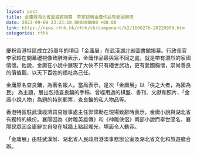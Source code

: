 ```yaml
---
layout: post
title: 金庸展湖北省圖書館揭幕　李家超稱金庸作品有愛國胸懷
date: 2022-09-09 23:23:10.000000000 +08:00
link: https://news.rthk.hk/rthk/ch/component/k2/1666276-20220909.htm
categories: rthk
---
```


慶祝香港特區成立25周年的項目「金庸展」在武漢湖北省圖書館揭幕。行政長官李家超在開幕禮視像致辭時表示，金庸作品最與眾不同之處，就是帶有濃烈的家國情懷。他說，金庸在小說中展現了大俠不只有絕世武功，更有愛國胸懷，崇尚善良的價值觀，以天下百姓的福祉為己任。

金庸原名查良鏞，為著名報人。當局表示，是次「金庸展」以「俠之大者，為國為民」 為主題，展出包括查良鏞的手稿、曾經用過的棋盤、書刊、文獻和照片、「金庸小說人物」為題的特別郵票，查良鏞的私人物品等。

香港特區駐武漢經濟貿易辦事處主任郭偉勳在現場致辭時表示，金庸小說與湖北省有獨特的緣份。襄陽因為《射雕英雄傳》和《神雕俠侶》兩部小說而舉世聞名，襄陽民眾因金庸辭世自發在城牆上點起燭光，場面令人動容。

「金庸展」由駐武漢辦、湖北省人民政府港澳事務辦公室及湖北省文化和旅遊廳合辦。
